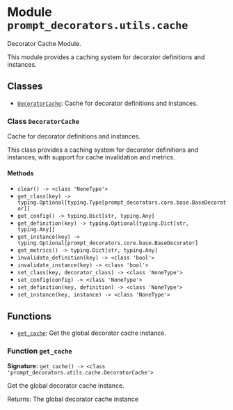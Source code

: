 # Module `prompt_decorators.utils.cache`

Decorator Cache Module.

This module provides a caching system for decorator definitions and instances.

## Classes

- [`DecoratorCache`](#class-decoratorcache): Cache for decorator definitions and instances.

### Class `DecoratorCache`

Cache for decorator definitions and instances.

This class provides a caching system for decorator definitions and instances,
with support for cache invalidation and metrics.

#### Methods

- `clear() -> <class 'NoneType'>`
- `get_class(key) -> typing.Optional[typing.Type[prompt_decorators.core.base.BaseDecorator]]`
- `get_config() -> typing.Dict[str, typing.Any]`
- `get_definition(key) -> typing.Optional[typing.Dict[str, typing.Any]]`
- `get_instance(key) -> typing.Optional[prompt_decorators.core.base.BaseDecorator]`
- `get_metrics() -> typing.Dict[str, typing.Any]`
- `invalidate_definition(key) -> <class 'bool'>`
- `invalidate_instance(key) -> <class 'bool'>`
- `set_class(key, decorator_class) -> <class 'NoneType'>`
- `set_config(config) -> <class 'NoneType'>`
- `set_definition(key, definition) -> <class 'NoneType'>`
- `set_instance(key, instance) -> <class 'NoneType'>`

## Functions

- [`get_cache`](#function-get_cache): Get the global decorator cache instance.

### Function `get_cache`

**Signature:** `get_cache() -> <class 'prompt_decorators.utils.cache.DecoratorCache'>`

Get the global decorator cache instance.

Returns:
    The global decorator cache instance
